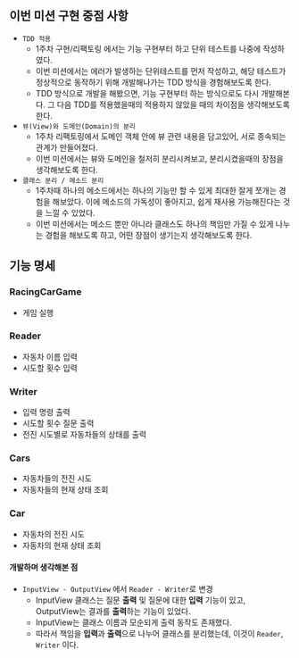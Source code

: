## 이번 미션 구현 중점 사항
- `TDD 적용`
  - 1주차 구현/리팩토링 에서는 기능 구현부터 하고 단위 테스트를 나중에 작성하였다. 
  - 이번 미션에서는 에러가 발생하는 단위테스트를 먼저 작성하고, 해당 테스트가 정상적으로 동작하기 위해 개발해나가는 TDD 방식을 경험해보도록 한다.
  - TDD 방식으로 개발을 해봤으면, 기능 구현부터 하는 방식으로도 다시 개발해본다. 그 다음 TDD를 적용했을때의 적용하지 않았을 때의 차이점을 생각해보도록 한다.
- `뷰(View)와 도메인(Domain)의 분리`
    - 1주차 리팩토링에서 도메인 객체 안에 뷰 관련 내용을 담고있어, 서로 종속되는 관계가 만들어졌다.
    - 이번 미션에서는 뷰와 도메인을 철저히 분리시켜보고, 분리시켰을때의 장점을 생각해보도록 한다. 
- `클래스 분리 / 메소드 분리`
  - 1주차때 하나의 메소드에서는 하나의 기능만 할 수 있게 최대한 잘게 쪼개는 경험을 해보았다. 이에 메소드의 가독성이 좋아지고, 쉽게 재사용 가능해진다는 것을 느낄 수 있었다.
  - 이번 미션에서는 메소드 뿐만 아니라 클래스도 하나의 책임만 가질 수 있게 나누는 경험을 해보도록 하고, 어떤 장점이 생기는지 생각해보도록 한다.

## 기능 명세
### RacingCarGame
- 게임 실행

### Reader
- 자동차 이름 입력
- 시도할 횟수 입력

### Writer
- 입력 명령 출력
- 시도할 횟수 질문 출력
- 전진 시도별로 자동차들의 상태를 출력

### Cars
- 자동차들의 전진 시도
- 자동차들의 현재 상태 조회

### Car
- 자동차의 전진 시도
- 자동차의 현재 상태 조회

#### 개발하며 생각해본 점
- `InputView - OutputView` 에서 `Reader - Writer`로 변경
  - InputView 클래스는 질문 **출력** 및 질문에 대한 **입력** 기능이 있고, OutputView는 결과를 **출력**하는 기능이 있었다.
  - InputView는 클래스 이름과 모순되게 출력 동작도 존재했다.
  - 따라서 책임을 **입력**과 **출력**으로 나누어 클래스를 분리했는데, 이것이 `Reader`, `Writer` 이다.
